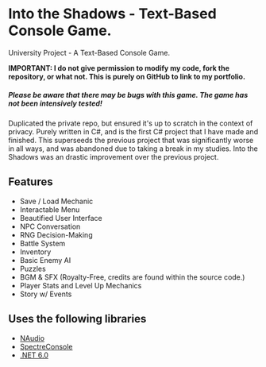# Into the Shadows - Text-Based Console Game.
University Project - A Text-Based Console Game.

**IMPORTANT: I do not give permission to modify my code, fork the repository, or what not. This is purely on GitHub to link to my portfolio.**

##### Please be aware that there may be bugs with this game. The game has not been intensively tested!

Duplicated the private repo, but ensured it's up to scratch in the context of privacy. Purely written in C#, and is the first C# project that I have made and finished. This superseeds the previous project that was significantly worse in all ways, and was abandoned due to taking a break in my studies. Into the Shadows was an drastic improvement over the previous project.

## Features
+ Save / Load Mechanic
+ Interactable Menu
+ Beautified User Interface
+ NPC Conversation
+ RNG Decision-Making
+ Battle System
+ Inventory
+ Basic Enemy AI
+ Puzzles
+ BGM & SFX (Royalty-Free, credits are found within the source code.)
+ Player Stats and Level Up Mechanics
+ Story w/ Events

## Uses the following libraries
+ [NAudio](https://github.com/naudio/NAudio)
+ [SpectreConsole](https://github.com/spectreconsole/spectre.console)
+ [.NET 6.0](https://dotnet.microsoft.com/en-us/download/dotnet/6.0)
